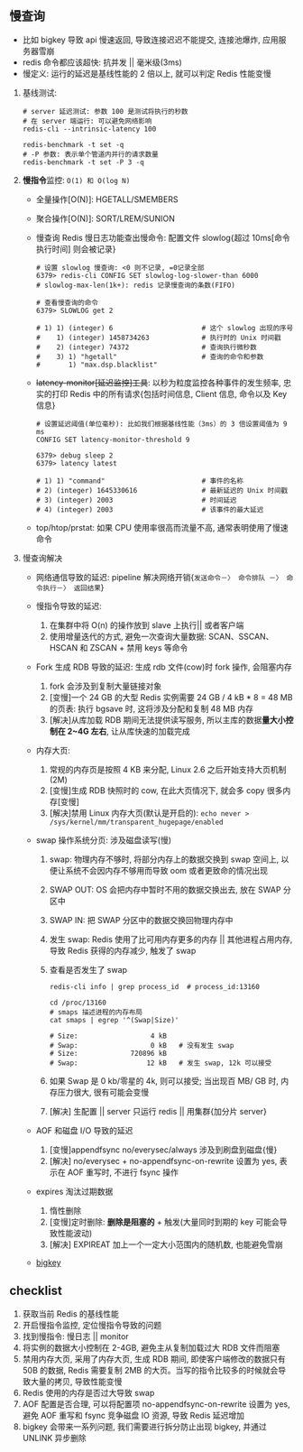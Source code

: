 ## 慢查询

- 比如 bigkey 导致 api 慢速返回, 导致连接迟迟不能提交, 连接池爆炸, 应用服务器雪崩
- redis 命令都应该超快: 抗并发 || 毫米级(3ms)
- 慢定义: 运行的延迟是基线性能的 2 倍以上, 就可以判定 Redis 性能变慢

1. 基线测试:

   ```shell
   # server 延迟测试: 参数 100 是测试将执行的秒数
   # 在 server 端运行: 可以避免网络影响
   redis-cli --intrinsic-latency 100

   redis-benchmark -t set -q
   # -P 参数: 表示单个管道内并行的请求数量
   redis-benchmark -t set -P 3 -q
   ```

2. **慢指令**监控: `O(1) 和 O(log N)`

   - 全量操作[O(N)]: HGETALL/SMEMBERS
   - 聚合操作[O(N)]: SORT/LREM/SUNION
   - 慢查询 Redis 慢日志功能查出慢命令: 配置文件 slowlog{超过 10ms[命令执行时间] 则会被记录}

     ```shell
     # 设置 slowlog 慢查询: <0 则不记录, =0记录全部
     6379> redis-cli CONFIG SET slowlog-log-slower-than 6000
     # slowlog-max-len(1k+): redis 记录慢查询的条数(FIFO)

     # 查看慢查询的命令
     6379> SLOWLOG get 2

     # 1) 1) (integer) 6                      # 这个 slowlog 出现的序号
     #    1) (integer) 1458734263             # 执行时的 Unix 时间戳
     #    2) (integer) 74372                  # 查询执行微秒数
     #    3) 1) "hgetall"                     # 查询的命令和参数
     #       1) "max.dsp.blacklist"
     ```

   - ~~latency-monitor[延迟监控]工具~~: 以秒为粒度监控各种事件的发生频率, 忠实的打印 Redis 中的所有请求{包括时间信息, Client 信息, 命令以及 Key 信息}

     ```shell
     # 设置延迟阈值(单位毫秒): 比如我们根据基线性能（3ms）的 3 倍设置阈值为 9 ms
     CONFIG SET latency-monitor-threshold 9

     6379> debug sleep 2
     6379> latency latest

     # 1) 1) "command"                        # 事件的名称
     # 2) (integer) 1645330616                # 最新延迟的 Unix 时间戳
     # 3) (integer) 2003                      # 时间延迟
     # 4) (integer) 2003                      # 该事件的最大延迟
     ```

   - top/htop/prstat: 如果 CPU 使用率很高而流量不高, 通常表明使用了慢速命令

3. 慢查询解决

   - 网络通信导致的延迟: pipeline 解决网络开销{`发送命令－〉 命令排队 －〉 命令执行－〉 返回结果`}
   - 慢指令导致的延迟:

     1. 在集群中将 O(n) 的操作放到 slave 上执行|| 或者客户端
     2. 使用增量迭代的方式, 避免一次查询大量数据: SCAN、SSCAN、HSCAN 和 ZSCAN + 禁用 keys 等命令

   - Fork 生成 RDB 导致的延迟: 生成 rdb 文件(cow)时 fork 操作, 会阻塞内存

     1. fork 会涉及到复制大量链接对象
     2. [变慢]一个 24 GB 的大型 Redis 实例需要 24 GB / 4 kB \* 8 = 48 MB 的页表: 执行 bgsave 时, 这将涉及分配和复制 48 MB 内存
     3. [解决]从库加载 RDB 期间无法提供读写服务, 所以主库的数据**量大小控制在 2~4G 左右**, 让从库快速的加载完成

   - 内存大页:

     1. 常规的内存页是按照 4 KB 来分配, Linux 2.6 之后开始支持大页机制(2M)
     2. [变慢]生成 RDB 快照时的 cow, 在此大页情况下, 就会多 copy 很多内存[变慢]
     3. [解决]禁用 Linux 内存大页(默认是开启的): `echo never > /sys/kernel/mm/transparent_hugepage/enabled`

   - swap 操作系统分页: 涉及磁盘读写(慢)

     1. swap: 物理内存不够时, 将部分内存上的数据交换到 swap 空间上, 以便让系统不会因内存不够用而导致 oom 或者更致命的情况出现
     2. SWAP OUT: OS 会把内存中暂时不用的数据交换出去, 放在 SWAP 分区中
     3. SWAP IN: 把 SWAP 分区中的数据交换回物理内存中
     4. 发生 swap: Redis 使用了比可用内存更多的内存 || 其他进程占用内存, 导致 Redis 获得的内存减少, 触发了 swap
     5. 查看是否发生了 swap

        ```shell
        redis-cli info | grep process_id  # process_id:13160

        cd /proc/13160
        # smaps 描述进程的内存布局
        cat smaps | egrep '^(Swap|Size)'

        # Size:                  4 kB
        # Swap:                  0 kB   # 没有发生 swap
        # Size:             720896 kB
        # Swap:                 12 kB   # 发生 swap, 12k 可以接受
        ```

     6. 如果 Swap 是 0 kb/零星的 4k, 则可以接受; 当出现百 MB/ GB 时, 内存压力很大, 很有可能会变慢
     7. [解决] 生配置 || server 只运行 redis || 用集群{加分片 server}

   - AOF 和磁盘 I/O 导致的延迟

     1. [变慢]appendfsync no/everysec/always 涉及到刷盘到磁盘{慢}
     2. [解决] no/everysec + no-appendfsync-on-rewrite 设置为 yes, 表示在 AOF 重写时, 不进行 fsync 操作

   - expires 淘汰过期数据

     1. 惰性删除
     2. [变慢]定时删除: **删除是阻塞的** + 触发(大量同时到期的 key 可能会导致性能波动)
     3. [解决] EXPIREAT 加上一个一定大小范围内的随机数, 也能避免雪崩

   - [bigkey](./99.question.md)

## checklist

1. 获取当前 Redis 的基线性能
2. 开启慢指令监控, 定位慢指令导致的问题
3. 找到慢指令: 慢日志 || monitor
4. 将实例的数据大小控制在 2-4GB, 避免主从复制加载过大 RDB 文件而阻塞
5. 禁用内存大页, 采用了内存大页, 生成 RDB 期间, 即使客户端修改的数据只有 50B 的数据, Redis 需要复制 2MB 的大页。当写的指令比较多的时候就会导致大量的拷贝, 导致性能变慢
6. Redis 使用的内存是否过大导致 swap
7. AOF 配置是否合理, 可以将配置项 no-appendfsync-on-rewrite 设置为 yes, 避免 AOF 重写和 fsync 竞争磁盘 IO 资源, 导致 Redis 延迟增加
8. bigkey 会带来一系列问题, 我们需要进行拆分防止出现 bigkey, 并通过 UNLINK 异步删除
